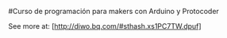#Curso de programación para makers con Arduino y Protocoder

See more at: [http://diwo.bq.com/#sthash.xs1PC7TW.dpuf]